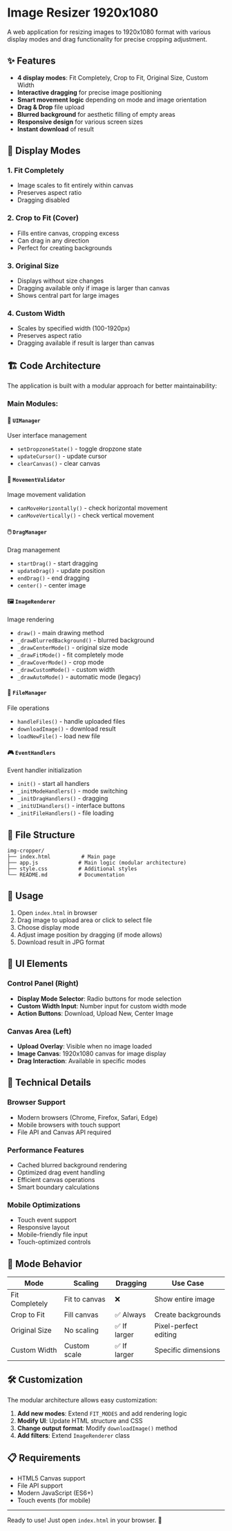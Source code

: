 # Image Resizer 1920x1080

A web application for resizing images to 1920x1080 format with various display modes and drag functionality for precise cropping adjustment.

## ✨ Features

- **4 display modes**: Fit Completely, Crop to Fit, Original Size, Custom Width
- **Interactive dragging** for precise image positioning
- **Smart movement logic** depending on mode and image orientation
- **Drag & Drop** file upload
- **Blurred background** for aesthetic filling of empty areas
- **Responsive design** for various screen sizes
- **Instant download** of result

## 🎯 Display Modes

### 1. Fit Completely
- Image scales to fit entirely within canvas
- Preserves aspect ratio
- Dragging disabled

### 2. Crop to Fit (Cover)
- Fills entire canvas, cropping excess
- Can drag in any direction
- Perfect for creating backgrounds

### 3. Original Size
- Displays without size changes
- Dragging available only if image is larger than canvas
- Shows central part for large images

### 4. Custom Width
- Scales by specified width (100-1920px)
- Preserves aspect ratio
- Dragging available if result is larger than canvas

## 🏗️ Code Architecture

The application is built with a modular approach for better maintainability:

### Main Modules:

#### 🎨 `UIManager`
User interface management
- `setDropzoneState()` - toggle dropzone state
- `updateCursor()` - update cursor
- `clearCanvas()` - clear canvas

#### 🎯 `MovementValidator` 
Image movement validation
- `canMoveHorizontally()` - check horizontal movement
- `canMoveVertically()` - check vertical movement

#### 🖱️ `DragManager`
Drag management
- `startDrag()` - start dragging
- `updateDrag()` - update position
- `endDrag()` - end dragging
- `center()` - center image

#### 🖼️ `ImageRenderer`
Image rendering
- `draw()` - main drawing method
- `_drawBlurredBackground()` - blurred background
- `_drawCenterMode()` - original size mode
- `_drawFitMode()` - fit completely mode
- `_drawCoverMode()` - crop mode
- `_drawCustomMode()` - custom width
- `_drawAutoMode()` - automatic mode (legacy)

#### 📁 `FileManager`
File operations
- `handleFiles()` - handle uploaded files
- `downloadImage()` - download result
- `loadNewFile()` - load new file

#### 🎮 `EventHandlers`
Event handler initialization
- `init()` - start all handlers
- `_initModeHandlers()` - mode switching
- `_initDragHandlers()` - dragging
- `_initUIHandlers()` - interface buttons
- `_initFileHandlers()` - file loading

## 📱 File Structure

```
img-cropper/
├── index.html          # Main page
├── app.js             # Main logic (modular architecture)
├── style.css          # Additional styles
└── README.md          # Documentation
```

## 🚀 Usage

1. Open `index.html` in browser
2. Drag image to upload area or click to select file
3. Choose display mode
4. Adjust image position by dragging (if mode allows)
5. Download result in JPG format

## 🎨 UI Elements

### Control Panel (Right)
- **Display Mode Selector**: Radio buttons for mode selection
- **Custom Width Input**: Number input for custom width mode
- **Action Buttons**: Download, Upload New, Center Image

### Canvas Area (Left)
- **Upload Overlay**: Visible when no image loaded
- **Image Canvas**: 1920x1080 canvas for image display
- **Drag Interaction**: Available in specific modes

## 🔧 Technical Details

### Browser Support
- Modern browsers (Chrome, Firefox, Safari, Edge)
- Mobile browsers with touch support
- File API and Canvas API required

### Performance Features
- Cached blurred background rendering
- Optimized drag event handling
- Efficient canvas operations
- Smart boundary calculations

### Mobile Optimizations
- Touch event support
- Responsive layout
- Mobile-friendly file input
- Touch-optimized controls

## 🎯 Mode Behavior

| Mode | Scaling | Dragging | Use Case |
|------|---------|----------|----------|
| Fit Completely | Fit to canvas | ❌ | Show entire image |
| Crop to Fit | Fill canvas | ✅ Always | Create backgrounds |
| Original Size | No scaling | ✅ If larger | Pixel-perfect editing |
| Custom Width | Custom scale | ✅ If larger | Specific dimensions |

## 🛠️ Customization

The modular architecture allows easy customization:

1. **Add new modes**: Extend `FIT_MODES` and add rendering logic
2. **Modify UI**: Update HTML structure and CSS
3. **Change output format**: Modify `downloadImage()` method
4. **Add filters**: Extend `ImageRenderer` class

## 📋 Requirements

- HTML5 Canvas support
- File API support
- Modern JavaScript (ES6+)
- Touch events (for mobile)

---

Ready to use! Just open `index.html` in your browser. 🎨